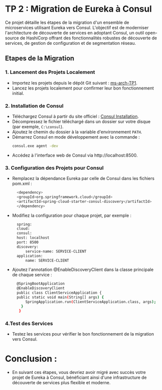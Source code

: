 # TP 2 : Migration de Eureka à Consul

Ce projet détaille les étapes de la migration d'un ensemble de microservices utilisant Eureka vers Consul. L'objectif est de moderniser l'architecture de découverte de services en adoptant Consul, un outil open-source de HashiCorp offrant des fonctionnalités robustes de découverte de services, de gestion de configuration et de segmentation réseau.

## Etapes de la Migration

### 1. Lancement des Projets Localement
- Importez les projets depuis le dépôt Git suivant : [ms-arch-TP1](https://github.com/yabouqora/ms-arch-TP1.git).
- Lancez les projets localement pour confirmer leur bon fonctionnement initial.

### 2. Installation de Consul
- Téléchargez Consul à partir du site officiel : [Consul Installation](https://developer.hashicorp.com/consul/install).
- Décompressez le fichier téléchargé dans un dossier sur votre disque (par exemple, `C:\consul`).
- Ajoutez le chemin du dossier à la variable d'environnement `PATH`.
- Démarrez Consul en mode développement avec la commande :
  ```bash
  consul.exe agent -dev
  
 - Accédez à l'interface web de Consul via http://localhost:8500.
### 3. Configuration des Projets pour Consul
 - Remplacez la dépendance Eureka par celle de Consul dans les fichiers pom.xml :
   ```bash
     <dependency>
     <groupId>org.springframework.cloud</groupId>
     <artifactId>spring-cloud-starter-consul-discovery</artifactId>
     </dependency>

 - Modifiez la configuration pour chaque projet, par exemple :
    ```bash
      spring:
      cloud:
      consul:
      host: localhost
      port: 8500
      discovery:
          service-name: SERVICE-CLIENT
      application:
          name: SERVICE-CLIENT


- Ajoutez l'annotation @EnableDiscoveryClient dans la classe principale de chaque service :
  ```bash
    @SpringBootApplication
    @EnableDiscoveryClient
    public class ClientServiceApplication {
    public static void main(String[] args) {
        SpringApplication.run(ClientServiceApplication.class, args);
      }
     }
  
### 4.Test des Services
- Testez les services pour vérifier le bon fonctionnement de la migration vers Consul.
# Conclusion :
- En suivant ces étapes, vous devriez avoir migré avec succès votre projet de Eureka à Consul, bénéficiant ainsi d'une infrastructure de découverte de services plus flexible et moderne.
